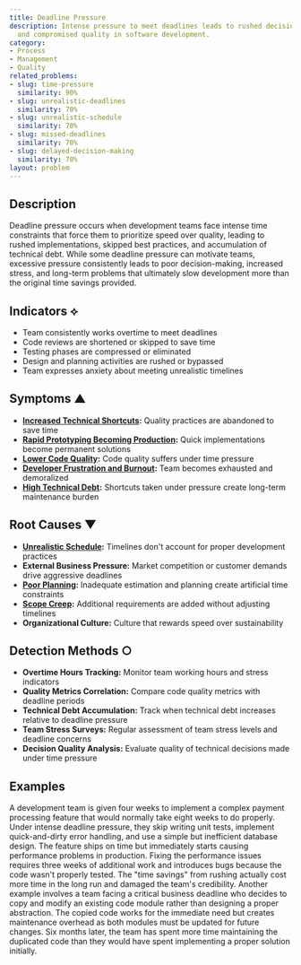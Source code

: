 ```yaml
---
title: Deadline Pressure
description: Intense pressure to meet deadlines leads to rushed decisions, shortcuts,
  and compromised quality in software development.
category:
- Process
- Management
- Quality
related_problems:
- slug: time-pressure
  similarity: 90%
- slug: unrealistic-deadlines
  similarity: 70%
- slug: unrealistic-schedule
  similarity: 70%
- slug: missed-deadlines
  similarity: 70%
- slug: delayed-decision-making
  similarity: 70%
layout: problem
---
```


## Description

Deadline pressure occurs when development teams face intense time constraints that force them to prioritize speed over quality, leading to rushed implementations, skipped best practices, and accumulation of technical debt. While some deadline pressure can motivate teams, excessive pressure consistently leads to poor decision-making, increased stress, and long-term problems that ultimately slow development more than the original time savings provided.

## Indicators ⟡

- Team consistently works overtime to meet deadlines
- Code reviews are shortened or skipped to save time
- Testing phases are compressed or eliminated
- Design and planning activities are rushed or bypassed
- Team expresses anxiety about meeting unrealistic timelines

## Symptoms ▲

- **[Increased Technical Shortcuts](increased-technical-shortcuts.md):** Quality practices are abandoned to save time
- **[Rapid Prototyping Becoming Production](rapid-prototyping-becoming-production.md):** Quick implementations become permanent solutions
- **[Lower Code Quality](lower-code-quality.md):** Code quality suffers under time pressure
- **[Developer Frustration and Burnout](developer-frustration-and-burnout.md):** Team becomes exhausted and demoralized
- **[High Technical Debt](high-technical-debt.md):** Shortcuts taken under pressure create long-term maintenance burden

## Root Causes ▼

- **[Unrealistic Schedule](unrealistic-schedule.md):** Timelines don't account for proper development practices
- **External Business Pressure:** Market competition or customer demands drive aggressive deadlines
- **[Poor Planning](poor-planning.md):** Inadequate estimation and planning create artificial time constraints
- **[Scope Creep](scope-creep.md):** Additional requirements are added without adjusting timelines
- **Organizational Culture:** Culture that rewards speed over sustainability

## Detection Methods ○

- **Overtime Hours Tracking:** Monitor team working hours and stress indicators
- **Quality Metrics Correlation:** Compare code quality metrics with deadline periods
- **Technical Debt Accumulation:** Track when technical debt increases relative to deadline pressure
- **Team Stress Surveys:** Regular assessment of team stress levels and deadline concerns
- **Decision Quality Analysis:** Evaluate quality of technical decisions made under time pressure

## Examples

A development team is given four weeks to implement a complex payment processing feature that would normally take eight weeks to do properly. Under intense deadline pressure, they skip writing unit tests, implement quick-and-dirty error handling, and use a simple but inefficient database design. The feature ships on time but immediately starts causing performance problems in production. Fixing the performance issues requires three weeks of additional work and introduces bugs because the code wasn't properly tested. The "time savings" from rushing actually cost more time in the long run and damaged the team's credibility. Another example involves a team facing a critical business deadline who decides to copy and modify an existing code module rather than designing a proper abstraction. The copied code works for the immediate need but creates maintenance overhead as both modules must be updated for future changes. Six months later, the team has spent more time maintaining the duplicated code than they would have spent implementing a proper solution initially.